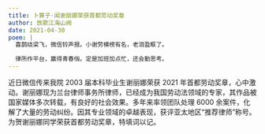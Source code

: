 ```yaml
---
title: 卜算子·闻谢丽娜荣获首都劳动奖章
author: 放歌江海山阙
date: 2021-04-30
poem: |
  喜鹊绕梁飞，微信铃声报。小谢劳模榜有名，老泪盈眶了。

  律所作平台，赢得青春俏。定是加班加点忙，还会勤思考。
---
```


近日微信传来我院 2003 届本科毕业生谢丽娜荣获 2021 年首都劳动奖章，心中激动。谢丽娜现为兰台律师事务所律师，已经成为我国劳动法领域的专家，其作品被国家媒体多次转载，有良好的社会效果。多年来率领团队处理 6000 余案件，化解了大量的劳动纠纷。因其专业领域的卓越表现，获评亚太地区“推荐律师”称号。为贺谢丽娜同学荣获首都劳动奖章，特填词以记。
